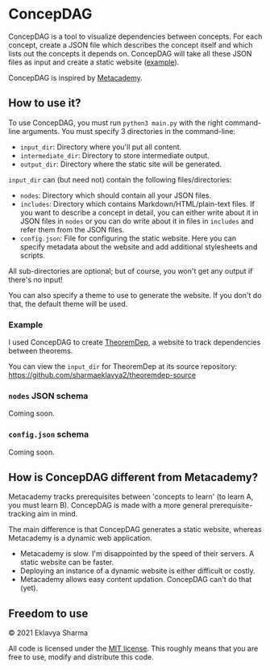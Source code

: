 # ConcepDAG

ConcepDAG is a tool to visualize dependencies between concepts.
For each concept, create a JSON file which describes the concept itself
and which lists out the concepts it depends on.
ConcepDAG will take all these JSON files as input and create a static website
([example](https://sharmaeklavya2.github.io/theoremdep/)).

ConcepDAG is inspired by [Metacademy](https://metacademy.org/about).

## How to use it?

To use ConcepDAG, you must run `python3 main.py` with the right command-line arguments.
You must specify 3 directories in the command-line:

* `input_dir`: Directory where you'll put all content.
* `intermediate_dir`: Directory to store intermediate output.
* `output_dir`: Directory where the static site will be generated.

`input_dir` can (but need not) contain the following files/directories:

* `nodes`: Directory which should contain all your JSON files.
* `includes`: Directory which contains Markdown/HTML/plain-text files.
  If you want to describe a concept in detail, you can either write about it in JSON files in `nodes`
  or you can do write about it in files in `includes` and refer them from the JSON files.
* `config.json`: File for configuring the static website.
  Here you can specify metadata about the website and add additional stylesheets and scripts.

All sub-directories are optional; but of course, you won't get any output if there's no input!

You can also specify a theme to use to generate the website.
If you don't do that, the default theme will be used.

### Example

I used ConcepDAG to create [TheoremDep](https://sharmaeklavya2.github.io/theoremdep/),
a website to track dependencies between theorems.

You can view the `input_dir` for TheoremDep at its source repository:
<https://github.com/sharmaeklavya2/theoremdep-source>

### `nodes` JSON schema

Coming soon.

### `config.json` schema

Coming soon.

## How is ConcepDAG different from Metacademy?

Metacademy tracks prerequisites between 'concepts to learn' (to learn A, you must learn B).
ConcepDAG is made with a more general prerequisite-tracking aim in mind.

The main difference is that ConcepDAG generates a static website,
whereas Metacademy is a dynamic web application.

* Metacademy is slow.
  I'm disappointed by the speed of their servers.
  A static website can be faster.
* Deploying an instance of a dynamic website is either difficult or costly.
* Metacademy allows easy content updation. ConcepDAG can't do that (yet).

## Freedom to use

&copy; 2021 Eklavya Sharma

All code is licensed under the [MIT license](https://choosealicense.com/licenses/mit/).
This roughly means that you are free to use, modify and distribute this code.
